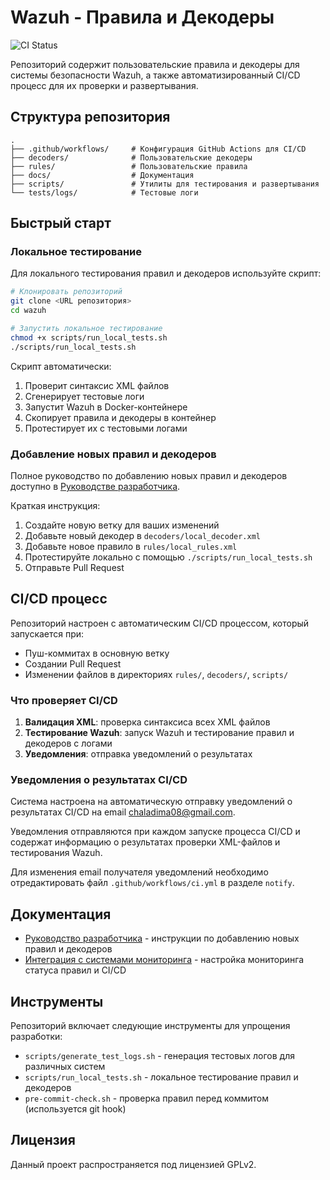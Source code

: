 # Wazuh - Правила и Декодеры

![CI Status](https://img.shields.io/badge/CI-passing-brightgreen)

Репозиторий содержит пользовательские правила и декодеры для системы безопасности Wazuh, а также автоматизированный CI/CD процесс для их проверки и развертывания.

## Структура репозитория

```
.
├── .github/workflows/     # Конфигурация GitHub Actions для CI/CD
├── decoders/              # Пользовательские декодеры
├── rules/                 # Пользовательские правила
├── docs/                  # Документация
├── scripts/               # Утилиты для тестирования и развертывания
└── tests/logs/            # Тестовые логи
```

## Быстрый старт

### Локальное тестирование

Для локального тестирования правил и декодеров используйте скрипт:

```bash
# Клонировать репозиторий
git clone <URL репозитория>
cd wazuh

# Запустить локальное тестирование
chmod +x scripts/run_local_tests.sh
./scripts/run_local_tests.sh
```

Скрипт автоматически:
1. Проверит синтаксис XML файлов
2. Сгенерирует тестовые логи
3. Запустит Wazuh в Docker-контейнере
4. Скопирует правила и декодеры в контейнер
5. Протестирует их с тестовыми логами

### Добавление новых правил и декодеров

Полное руководство по добавлению новых правил и декодеров доступно в [Руководстве разработчика](docs/developer-guide.md).

Краткая инструкция:

1. Создайте новую ветку для ваших изменений
2. Добавьте новый декодер в `decoders/local_decoder.xml`
3. Добавьте новое правило в `rules/local_rules.xml`
4. Протестируйте локально с помощью `./scripts/run_local_tests.sh`
5. Отправьте Pull Request

## CI/CD процесс

Репозиторий настроен с автоматическим CI/CD процессом, который запускается при:
- Пуш-коммитах в основную ветку
- Создании Pull Request
- Изменении файлов в директориях `rules/`, `decoders/`, `scripts/`

### Что проверяет CI/CD

1. **Валидация XML**: проверка синтаксиса всех XML файлов
2. **Тестирование Wazuh**: запуск Wazuh и тестирование правил и декодеров с логами
3. **Уведомления**: отправка уведомлений о результатах

### Уведомления о результатах CI/CD

Система настроена на автоматическую отправку уведомлений о результатах CI/CD на email chaladima08@gmail.com. 

Уведомления отправляются при каждом запуске процесса CI/CD и содержат информацию о результатах проверки XML-файлов и тестирования Wazuh.

Для изменения email получателя уведомлений необходимо отредактировать файл `.github/workflows/ci.yml` в разделе `notify`.

## Документация

- [Руководство разработчика](docs/developer-guide.md) - инструкции по добавлению новых правил и декодеров
- [Интеграция с системами мониторинга](docs/monitoring-integration.md) - настройка мониторинга статуса правил и CI/CD

## Инструменты

Репозиторий включает следующие инструменты для упрощения разработки:

- `scripts/generate_test_logs.sh` - генерация тестовых логов для различных систем
- `scripts/run_local_tests.sh` - локальное тестирование правил и декодеров
- `pre-commit-check.sh` - проверка правил перед коммитом (используется git hook)

## Лицензия

Данный проект распространяется под лицензией GPLv2. 